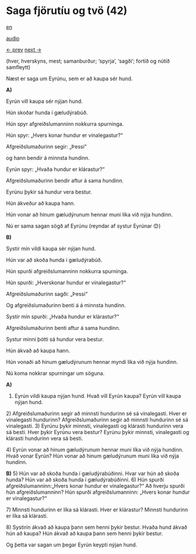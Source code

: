 # Saga fjörutíu og tvö (42)

[en](../en/story_42.md)

[audio](../audio/story_42.mp3)

[← prev](../is/story_41.md)
[next →](../is/story_43.md)

(hver, hverskyns, mest; samanburður;
‘spyrja’, ‘sagði’; fortíð og nútíð samfleytt)

Næst er saga um Eyrúnu, sem er að kaupa sér hund.

**A)**

Eyrún vill kaupa sér nýjan hund.

Hún skoðar hunda í gæludýrabúð.

Hún spyr afgreiðslumanninn nokkurra spurninga.

Hún spyr: „Hvers konar hundur er vinalegastur?“

Afgreiðslumaðurinn segir: „Þessi“

og hann bendir á minnsta hundinn.

Eyrún spyr: „Hvaða hundur er klárastur?“

Afgreiðslumaðurinn bendir aftur á sama hundinn.

Eyrúnu þykir sá hundur vera bestur.

Hún ákveður að kaupa hann.

Hún vonar að hinum gæludýrunum hennar muni líka við nýja hundinn.

Nú er sama sagan sögð af Eyrúnu (reyndar af systur Eyrúnar 😊)

**B)**

Systir mín vildi kaupa sér nýjan hund.

Hún var að skoða hunda í gæludýrabúð.

Hún spurði afgreiðslumanninn nokkurra spurninga.

Hún spurði: „Hverskonar hundur er vinalegastur?“

Afgreiðslumaðurinn sagði: „Þessi“

Og afgreiðslumaðurinn benti á á minnsta hundinn.

Systir mín spurði: „Hvaða hundur er klárastur?“

Afgreiðslumaðurinn benti aftur á sama hundinn.

Systur minni þótti sá hundur vera bestur.

Hún ákvað að kaupa hann.

Hún vonaði að hinum gæludýrunum hennar myndi líka við nýja hundinn.

Nú koma nokkrar spurningar um söguna.

**A)**
1) Eyrún vildi kaupa nýjan hund. Hvað vill Eyrún kaupa? Eyrún vill kaupa
nýjan hund.

2\) Afgreiðslumaðurinn segir að minnsti hundurinn sé sá vinalegasti.
Hver er vinalegasti hundurinn? Afgreiðslumaðurinn segir að minnsti
hundurinn sé sá vinalegasti.
3) Eyrúnu þykir minnsti, vinalegasti og klárasti hundurinn vera sá
besti. Hver þykir Eyrúnu vera bestur? Eyrúnu þykir minnsti, vinalegasti
og klárasti hundurinn vera sá besti.

4\) Eyrún vonar að hinum gæludýrunum hennar muni líka við nýja hundinn.
Hvað vonar Eyrún? Hún vonar að hinum gæludýrunum muni líka við nýja
hundinn.

**B)**
5) Hún var að skoða hunda í gæludýrabúðinni. Hvar var hún að skoða
hunda? Hún var að skoða hunda í gæludýrabúðinni.
6) Hún spurði afgreiðslumanninn:„Hvers konar hundur er vinalegastur?“ Að
hverju spurði hún afgreiðslumanninn? Hún spurði afgreiðslumanninn:
„Hvers konar hundur er vinalegastur?“

7\) Minnsti hundurinn er líka sá klárasti. Hver er klárastur? Minnsti
hundurinn er líka sá klárasti.

8\) Systirin ákvað að kaupa þann sem henni þykir bestur. Hvaða hund
ákvað hún að kaupa? Hún ákvað að kaupa þann sem henni þykir bestur.

Og þetta var sagan um þegar Eyrún keypti nýjan hund.
